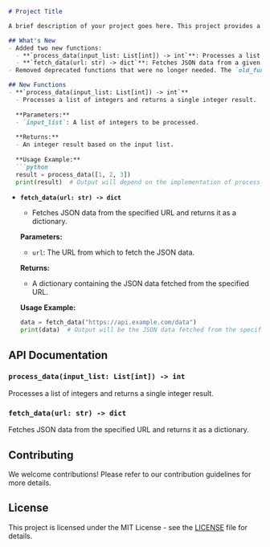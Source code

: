 ```markdown
# Project Title

A brief description of your project goes here. This project provides a set of tools for developers to streamline their workflows. It includes functions for data processing, API interaction, and more.

## What's New
- Added two new functions:
  - **`process_data(input_list: List[int]) -> int`**: Processes a list of integers and returns a single integer result.
  - **`fetch_data(url: str) -> dict`**: Fetches JSON data from a given URL and returns it as a dictionary.
- Removed deprecated functions that were no longer needed. The `old_function` was replaced by `process_data`.

## New Functions
- **`process_data(input_list: List[int]) -> int`**
  - Processes a list of integers and returns a single integer result.
  
  **Parameters:**
  - `input_list`: A list of integers to be processed.
  
  **Returns:**
  - An integer result based on the input list.
  
  **Usage Example:**
  ```python
  result = process_data([1, 2, 3])
  print(result)  # Output will depend on the implementation of process_data
  ```

- **`fetch_data(url: str) -> dict`**
  - Fetches JSON data from the specified URL and returns it as a dictionary.

  **Parameters:**
  - `url`: The URL from which to fetch the JSON data.

  **Returns:**
  - A dictionary containing the JSON data fetched from the specified URL.
  
  **Usage Example:**
  ```python
  data = fetch_data("https://api.example.com/data")
  print(data)  # Output will be the JSON data fetched from the specified endpoint
  ```

## API Documentation
### `process_data(input_list: List[int]) -> int`
Processes a list of integers and returns a single integer result.

### `fetch_data(url: str) -> dict`
Fetches JSON data from the specified URL and returns it as a dictionary.

## Contributing
We welcome contributions! Please refer to our contribution guidelines for more details.

## License
This project is licensed under the MIT License - see the [LICENSE](LICENSE) file for details.
```
